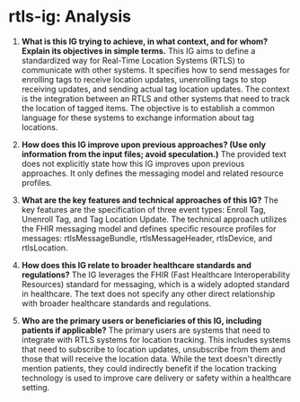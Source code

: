 # rtls-ig: Analysis

1. **What is this IG trying to achieve, in what context, and for whom? Explain its objectives in simple terms.**
   This IG aims to define a standardized way for Real-Time Location Systems (RTLS) to communicate with other systems. It specifies how to send messages for enrolling tags to receive location updates, unenrolling tags to stop receiving updates, and sending actual tag location updates. The context is the integration between an RTLS and other systems that need to track the location of tagged items. The objective is to establish a common language for these systems to exchange information about tag locations.

2. **How does this IG improve upon previous approaches? (Use only information from the input files; avoid speculation.)**
   The provided text does not explicitly state how this IG improves upon previous approaches. It only defines the messaging model and related resource profiles.

3. **What are the key features and technical approaches of this IG?**
    The key features are the specification of three event types: Enroll Tag, Unenroll Tag, and Tag Location Update. The technical approach utilizes the FHIR messaging model and defines specific resource profiles for messages: rtlsMessageBundle, rtlsMessageHeader, rtlsDevice, and rtlsLocation.

4. **How does this IG relate to broader healthcare standards and regulations?**
    The IG leverages the FHIR (Fast Healthcare Interoperability Resources) standard for messaging, which is a widely adopted standard in healthcare. The text does not specify any other direct relationship with broader healthcare standards and regulations.

5. **Who are the primary users or beneficiaries of this IG, including patients if applicable?**
    The primary users are systems that need to integrate with RTLS systems for location tracking. This includes systems that need to subscribe to location updates, unsubscribe from them and those that will receive the location data. While the text doesn't directly mention patients, they could indirectly benefit if the location tracking technology is used to improve care delivery or safety within a healthcare setting.
